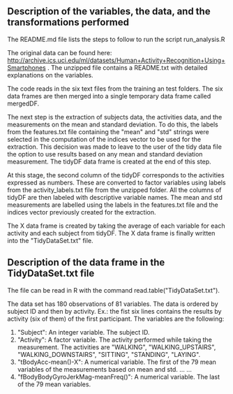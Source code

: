 ## Description of the variables, the data, and the transformations performed

The README.md file lists the steps to follow to run the script run_analysis.R

The original data can be found here: http://archive.ics.uci.edu/ml/datasets/Human+Activity+Recognition+Using+Smartphones . The unzipped file contains a README.txt with detailed explanations on the variables.

The code reads in the six text files from the training an test folders. The six data frames are then merged into a single temporary data frame called mergedDF.

The next step is the extraction of subjects data, the activities data, and the measurements on the mean and standard deviation. To do this, the labels from the features.txt file containing the "mean" and "std" strings were selected in the computation of the indices vector to be used for the extraction. This decision was made to leave to the user of the tidy data file the option to use results based on any mean and standard deviation measurement. The tidyDF data frame is created at the end of this step.

At this stage, the second column of the tidyDF corresponds to the activities expressed as numbers. These are converted to factor variables using labels from the activity_labels.txt file from the unzipped folder. All the columns of tidyDF are then labeled with descriptive variable names. The mean and std measurements are labelled using the labels in the features.txt file and the indices vector previously created for the extraction.

The X data frame is created by taking the average of each variable for each activity and each subject from tidyDF. The X data frame is finally written into the "TidyDataSet.txt" file.


## Description of the data frame in the TidyDataSet.txt file

The file can be read in R with the command read.table("TidyDataSet.txt").

The data set has 180 observations of 81 variables. The data is ordered by subject ID and then by activity. Ex.: the fist six lines contains the results by activity (six of them) of the first participant. The variables are the following:

1. "Subject": An integer variable. The subject ID.
2. "Activity": A factor variable. The activity performed while taking the measurement. The activities are "WALKING", "WALKING_UPSTAIRS", "WALKING_DOWNSTAIRS", "SITTING", "STANDING", "LAYING".
3. "tBodyAcc-mean()-X": A numerical variable. The first of the 79 mean variables of the measurements based on mean and std.
…	…
81. "fBodyBodyGyroJerkMag-meanFreq()": A numerical variable. The last of the 79 mean variables.
